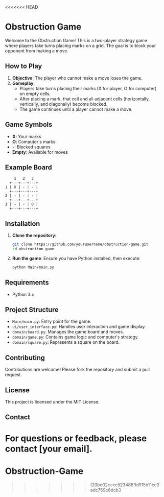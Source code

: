 <<<<<<< HEAD
# Obstruction Game

Welcome to the Obstruction Game! This is a two-player strategy game where players take turns placing marks on a grid. The goal is to block your opponent from making a move.

## How to Play

1. **Objective**: The player who cannot make a move loses the game.
2. **Gameplay**:
   - Players take turns placing their marks (X for player, O for computer) on empty cells.
   - After placing a mark, that cell and all adjacent cells (horizontally, vertically, and diagonally) become blocked.
   - The game continues until a player cannot make a move.

## Game Symbols

- **X**: Your marks
- **O**: Computer's marks
- **-**: Blocked squares
- **Empty**: Available for moves

## Example Board

```
    1   2   3
  +---+---+---+
1 | X | - | - |
  +---+---+---+
2 | - | - | - |
  +---+---+---+
3 | - | - | O |
  +---+---+---+
```

## Installation

1. **Clone the repository**:
   ```bash
   git clone https://github.com/yourusername/obstruction-game.git
   cd obstruction-game
   ```

2. **Run the game**:
   Ensure you have Python installed, then execute:
   ```bash
   python Main/main.py
   ```

## Requirements

- Python 3.x

## Project Structure

- `Main/main.py`: Entry point for the game.
- `ui/user_interface.py`: Handles user interaction and game display.
- `domain/board.py`: Manages the game board and moves.
- `domain/game.py`: Contains game logic and computer's strategy.
- `domain/square.py`: Represents a square on the board.

## Contributing

Contributions are welcome! Please fork the repository and submit a pull request.

## License

This project is licensed under the MIT License.

## Contact

For questions or feedback, please contact [your email]. 
=======
# Obstruction-Game
>>>>>>> f20bc02eecc5234889d915b11ee3edc759c6dcb3
